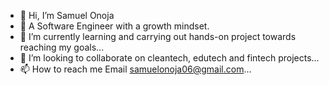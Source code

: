 - 👋 Hi, I’m Samuel Onoja
- 👀 A Software Engineer with a growth mindset.
- 🌱 I’m currently learning and carrying out hands-on project towards reaching my goals...
- 💞️ I’m looking to collaborate on cleantech, edutech and fintech projects...
- 📫 How to reach me Email samuelonoja06@gmail.com...

<!---
onojaonoja2/onojaonoja2 is a ✨ special ✨ repository because its `README.md` (this file) appears on your GitHub profile.
You can click the Preview link to take a look at your changes.
--->
